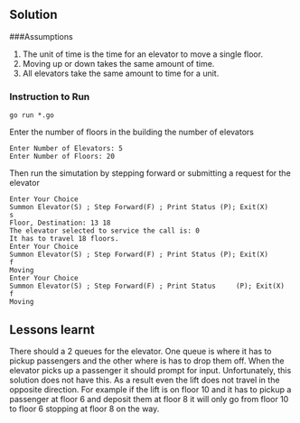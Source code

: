 ## Solution

###Assumptions
1. The unit of time is the time for an elevator to move a single floor.
2. Moving up or down takes the same amount of time.
3. All elevators take the same amount to time for a unit.


### Instruction to Run
`go run *.go`

Enter the number of floors in the building the number of elevators

	Enter Number of Elevators: 5
	Enter Number of Floors: 20

Then run the simutation by stepping forward or submitting a request for the elevator

	Enter Your Choice
	Summon Elevator(S) ; Step Forward(F) ; Print Status (P); Exit(X)
	s
	Floor, Destination: 13 18
	The elevator selected to service the call is: 0
	It has to travel 18 floors.
	Enter Your Choice
	Summon Elevator(S) ; Step Forward(F) ; Print Status (P); Exit(X)
	f
	Moving
	Enter Your Choice
	Summon Elevator(S) ; Step Forward(F) ; Print Status 	(P); Exit(X)
	f
	Moving
	
## Lessons learnt
There should a 2 queues for the elevator. One queue is where it has to pickup passengers and the other where is has to drop them off. When the elevator picks up a passenger it should prompt for input. Unfortunately, this solution does not have this. As a result even the lift does not travel in the opposite direction. For example if the lift is on floor 10 and it has to pickup a passenger at floor 6 and deposit them at floor 8 it will only go from floor 10 to floor 6 stopping at floor 8 on the way.
